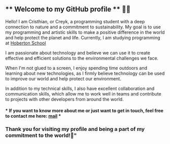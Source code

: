 ## ** Welcome to my GitHub profile ** 🐾🌞

Hello! I am Cristhian, or Creyk, a programming student with a deep connection to nature and a commitment to sustainability. My goal is to use my programming and artistic skills to make a positive difference in the world and help protect the planet and life.
Currently, I am studying programming at [Hoberton School](https://www.holbertonschool.com/)

I am passionate about technology and believe we can use it to create effective and efficient solutions to the environmental challenges we face.

When I'm not glued to a screen, I enjoy spending time outdoors and learning about new technologies, as I firmly believe technology can be used to improve our world and help protect our environment.

In addition to my technical skills, I also have excellent collaboration and communication skills, which allow me to work well in teams and contribute to projects with other developers from around the world.

#### * If you want to know more about me or just want to get in touch, feel free to contact me here: [mail](crisdevs117@gmail.com) *

### **Thank you for visiting my profile and being a part of my commitment to the world!🌱"**